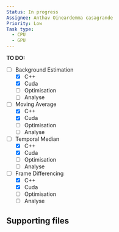 ```yaml
---
Status: In progress
Assignee: Anthav Oineardemma casagrande
Priority: Low
Task type:
  - CPU
  - GPU
---
```

**TO DO:**
- [ ] Background Estimation
    - [x] C++
    - [x] Cuda
    - [ ] Optimisation
    - [ ] Analyse
- [ ] Moving Average
    - [x] C++
    - [x] Cuda
    - [ ] Optimisation
    - [ ] Analyse
- [ ] Temporal Median
    - [x] C++
    - [x] Cuda
    - [ ] Optimisation
    - [ ] Analyse
- [ ] Frame Differencing
    - [x] C++
    - [x] Cuda
    - [ ] Optimisation
    - [ ] Analyse
## Supporting files
[](https://www.notion.soundefined)
[](https://www.notion.soundefined)
[](https://www.notion.soundefined)